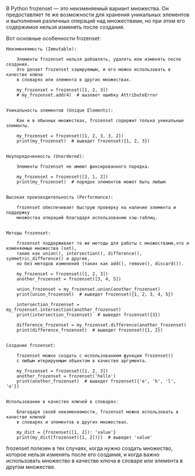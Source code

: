 

В Python frozenset — это неизменяемый вариант множества. Он предоставляет те же возможности
для хранения уникальных элементов и выполнения различных операций над множествами,
но при этом его содержимое нельзя изменять после создания.


Вот основные особенности frozenset:

    Неизменяемость (Immutable):

        Элементы frozenset нельзя добавлять, удалять или изменять после создания.
        Это делает frozenset хэшируемым, и его можно использовать в качестве ключа
        в словарях или элемента в других множествах.

        my_frozenset = frozenset([1, 2, 3])
        # my_frozenset.add(4)  # вызовет ошибку AttributeError


    Уникальность элементов (Unique Elements):

        Как и в обычных множествах, frozenset содержит только уникальные элементы.

        my_frozenset = frozenset([1, 2, 3, 3, 2])
        print(my_frozenset)  # выведет frozenset({1, 2, 3})


    Неупорядоченность (Unordered):

        Элементы frozenset не имеют фиксированного порядка.

        my_frozenset = frozenset([3, 1, 2])
        print(my_frozenset)  # порядок элементов может быть любым


    Высокая производительность (Performance):

        frozenset обеспечивает быструю проверку на наличие элемента и поддержку
        множества операций благодаря использованию хэш-таблиц.


    Методы frozenset:

        frozenset поддерживает те же методы для работы с множествами,что и изменяемые множества (set),
        такие как union(), intersection(), difference(), symmetric_difference() и другие,
        но без методов изменения (таких как add(), remove(), discard()).

        my_frozenset = frozenset([1, 2, 3])
        another_frozenset = frozenset([3, 4, 5])

        union_frozenset = my_frozenset.union(another_frozenset)
        print(union_frozenset)  # выведет frozenset({1, 2, 3, 4, 5})

        intersection_frozenset = my_frozenset.intersection(another_frozenset)
        print(intersection_frozenset)  # выведет frozenset({3})

        difference_frozenset = my_frozenset.difference(another_frozenset)
        print(difference_frozenset)  # выведет frozenset({1, 2})


    Создание frozenset:

        frozenset можно создать с использованием функции frozenset()
        с любым итерируемым объектом в качестве аргумента.

        my_frozenset = frozenset([1, 2, 3])
        another_frozenset = frozenset('hello')
        print(another_frozenset)  # выведет frozenset({'e', 'h', 'l', 'o'})


    Использование в качестве ключей в словарях:

        Благодаря своей неизменяемости, frozenset можно использовать в качестве ключей
        в словарях и элементов в других множествах.

        my_dict = {frozenset([1, 2]): 'value'}
        print(my_dict[frozenset([1, 2])])  # выведет 'value'


frozenset полезен в тех случаях, когда нужно создать множество, которое
нельзя изменять после его создания, и когда важно использовать множество
в качестве ключа в словаре или элемента в другом множестве.
